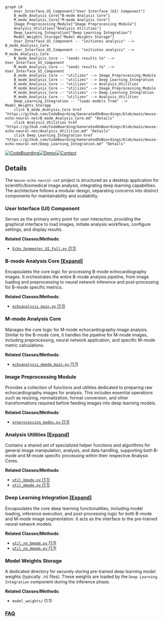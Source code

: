 ```mermaid
graph LR
    User_Interface_UI_Component["User Interface (UI) Component"]
    B_mode_Analysis_Core["B-mode Analysis Core"]
    M_mode_Analysis_Core["M-mode Analysis Core"]
    Image_Preprocessing_Module["Image Preprocessing Module"]
    Analysis_Utilities["Analysis Utilities"]
    Deep_Learning_Integration["Deep Learning Integration"]
    Model_Weights_Storage["Model Weights Storage"]
    User_Interface_UI_Component -- "initiates analysis" --> B_mode_Analysis_Core
    User_Interface_UI_Component -- "initiates analysis" --> M_mode_Analysis_Core
    B_mode_Analysis_Core -- "sends results to" --> User_Interface_UI_Component
    M_mode_Analysis_Core -- "sends results to" --> User_Interface_UI_Component
    B_mode_Analysis_Core -- "utilizes" --> Image_Preprocessing_Module
    B_mode_Analysis_Core -- "utilizes" --> Deep_Learning_Integration
    B_mode_Analysis_Core -- "utilizes" --> Analysis_Utilities
    M_mode_Analysis_Core -- "utilizes" --> Image_Preprocessing_Module
    M_mode_Analysis_Core -- "utilizes" --> Deep_Learning_Integration
    M_mode_Analysis_Core -- "utilizes" --> Analysis_Utilities
    Deep_Learning_Integration -- "loads models from" --> Model_Weights_Storage
    click B_mode_Analysis_Core href "https://github.com/CodeBoarding/GeneratedOnBoardings/blob/main/mouse-echo-neural-net/B_mode_Analysis_Core.md" "Details"
    click Analysis_Utilities href "https://github.com/CodeBoarding/GeneratedOnBoardings/blob/main/mouse-echo-neural-net/Analysis_Utilities.md" "Details"
    click Deep_Learning_Integration href "https://github.com/CodeBoarding/GeneratedOnBoardings/blob/main/mouse-echo-neural-net/Deep_Learning_Integration.md" "Details"
```

[![CodeBoarding](https://img.shields.io/badge/Generated%20by-CodeBoarding-9cf?style=flat-square)](https://github.com/CodeBoarding/GeneratedOnBoardings)[![Demo](https://img.shields.io/badge/Try%20our-Demo-blue?style=flat-square)](https://www.codeboarding.org/demo)[![Contact](https://img.shields.io/badge/Contact%20us%20-%20contact@codeboarding.org-lightgrey?style=flat-square)](mailto:contact@codeboarding.org)

## Details

The `mouse-echo-neural-net` project is structured as a desktop application for scientific/biomedical image analysis, integrating deep learning capabilities. The architecture follows a modular design, separating concerns into distinct components for maintainability and scalability.

### User Interface (UI) Component
Serves as the primary entry point for user interaction, providing the graphical interface to load images, initiate analysis workflows, configure settings, and display results.


**Related Classes/Methods**:

- <a href="https://github.com/pfizer-opensource/mouse-echo-neural-net/blob/main/Echo_Segmenter_UI_Full.py#L1-L1" target="_blank" rel="noopener noreferrer">`Echo_Segmenter_UI_Full.py` (1:1)</a>


### B-mode Analysis Core [[Expand]](./B_mode_Analysis_Core.md)
Encapsulates the core logic for processing B-mode echocardiography images. It orchestrates the entire B-mode analysis pipeline, from image loading and preprocessing to neural network inference and post-processing for B-mode specific metrics.


**Related Classes/Methods**:

- <a href="https://github.com/pfizer-opensource/mouse-echo-neural-net/blob/main/echoanalysis_main.py#L1-L1" target="_blank" rel="noopener noreferrer">`echoanalysis_main.py` (1:1)</a>


### M-mode Analysis Core
Manages the core logic for M-mode echocardiography image analysis. Similar to the B-mode core, it handles the pipeline for M-mode images, including preprocessing, neural network application, and specific M-mode metric calculations.


**Related Classes/Methods**:

- <a href="https://github.com/pfizer-opensource/mouse-echo-neural-net/blob/main/echoanalysis_mmode_main.py#L1-L1" target="_blank" rel="noopener noreferrer">`echoanalysis_mmode_main.py` (1:1)</a>


### Image Preprocessing Module
Provides a collection of functions and utilities dedicated to preparing raw echocardiography images for analysis. This includes essential operations such as resizing, normalization, format conversion, and other transformations required before feeding images into deep learning models.


**Related Classes/Methods**:

- <a href="https://github.com/pfizer-opensource/mouse-echo-neural-net/blob/main/preprocessing_modes.py#L1-L1" target="_blank" rel="noopener noreferrer">`preprocessing_modes.py` (1:1)</a>


### Analysis Utilities [[Expand]](./Analysis_Utilities.md)
Contains a shared set of specialized helper functions and algorithms for general image manipulation, analysis, and data handling, supporting both B-mode and M-mode specific processing within their respective Analysis Cores.


**Related Classes/Methods**:

- <a href="https://github.com/pfizer-opensource/mouse-echo-neural-net/blob/main/util_bmode.py#L1-L1" target="_blank" rel="noopener noreferrer">`util_bmode.py` (1:1)</a>
- <a href="https://github.com/pfizer-opensource/mouse-echo-neural-net/blob/main/util_mmode.py#L1-L1" target="_blank" rel="noopener noreferrer">`util_mmode.py` (1:1)</a>


### Deep Learning Integration [[Expand]](./Deep_Learning_Integration.md)
Encapsulates the core deep learning functionalities, including model loading, inference execution, and post-processing logic for both B-mode and M-mode image segmentation. It acts as the interface to the pre-trained neural network models.


**Related Classes/Methods**:

- <a href="https://github.com/pfizer-opensource/mouse-echo-neural-net/blob/main/util_nn_bmode.py#L1-L1" target="_blank" rel="noopener noreferrer">`util_nn_bmode.py` (1:1)</a>
- <a href="https://github.com/pfizer-opensource/mouse-echo-neural-net/blob/main/util_nn_mmode.py#L1-L1" target="_blank" rel="noopener noreferrer">`util_nn_mmode.py` (1:1)</a>


### Model Weights Storage
A dedicated directory for securely storing pre-trained deep learning model weights (typically `.h5` files). These weights are loaded by the `Deep Learning Integration` component during the inference phase.


**Related Classes/Methods**:

- `model_weights/` (1:1)




### [FAQ](https://github.com/CodeBoarding/GeneratedOnBoardings/tree/main?tab=readme-ov-file#faq)